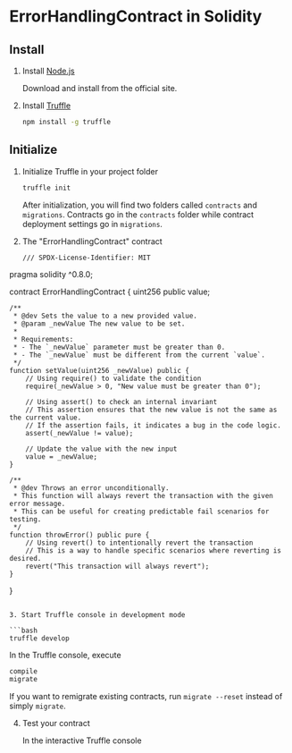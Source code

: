 # ErrorHandlingContract in Solidity


## Install

1. Install [Node.js](https://nodejs.org)

   Download and install from the official site.

2. Install [Truffle](https://github.com/trufflesuite/truffle)

   ```bash
   npm install -g truffle
   ```


## Initialize

1. Initialize Truffle in your project folder

   ```bash
   truffle init
   ```

   After initialization, you will find two folders called `contracts` and `migrations`. Contracts go in the `contracts` folder while contract deployment settings go in `migrations`.

2. The "ErrorHandlingContract" contract


   ```solidity
   /// SPDX-License-Identifier: MIT
pragma solidity ^0.8.0;

contract ErrorHandlingContract {
    uint256 public value;

    /**
     * @dev Sets the value to a new provided value.
     * @param _newValue The new value to be set.
     *
     * Requirements:
     * - The `_newValue` parameter must be greater than 0.
     * - The `_newValue` must be different from the current `value`.
     */
    function setValue(uint256 _newValue) public {
        // Using require() to validate the condition
        require(_newValue > 0, "New value must be greater than 0");

        // Using assert() to check an internal invariant
        // This assertion ensures that the new value is not the same as the current value.
        // If the assertion fails, it indicates a bug in the code logic.
        assert(_newValue != value);

        // Update the value with the new input
        value = _newValue;
    }

    /**
     * @dev Throws an error unconditionally.
     * This function will always revert the transaction with the given error message.
     * This can be useful for creating predictable fail scenarios for testing.
     */
    function throwError() public pure {
        // Using revert() to intentionally revert the transaction
        // This is a way to handle specific scenarios where reverting is desired.
        revert("This transaction will always revert");
    }
}
   ```

3. Start Truffle console in development mode

   ```bash
   truffle develop
   ```

   In the Truffle console, execute

   ```bash
   compile
   migrate
   ```
   If you want to remigrate existing contracts, run `migrate --reset` instead of simply `migrate`.

4. Test your contract

   In the interactive Truffle console
